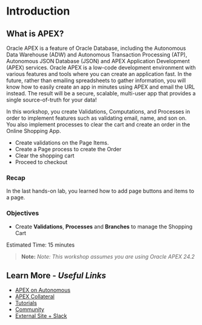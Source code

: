 # Introduction

## **What is APEX?**

Oracle APEX is a feature of Oracle Database, including the Autonomous Data Warehouse (ADW) and Autonomous Transaction Processing (ATP), Autonomous JSON Database (JSON) and APEX Application Development (APEX) services. Oracle APEX is a low-code development environment with various features and tools where you can create an application fast. In the future, rather than emailing spreadsheets to gather information, you will know how to easily create an app in minutes using APEX and email the URL instead. The result will be a secure, scalable, multi-user app that provides a single source-of-truth for your data!

In this workshop, you create Validations, Computations, and Processes in order to implement features such as validating email, name, and son on. You also implement processes to clear the cart and create an order in the Online Shopping App.

- Create validations on the Page Items.
- Create a Page process to create the Order
- Clear the shopping cart
- Proceed to checkout

### Recap

In the last hands-on lab, you learned how to add page buttons and items to a page.

### Objectives

- Create **Validations**, **Processes** and **Branches** to manage the Shopping Cart

Estimated Time: 15 minutes

 > **Note:** _Note: This workshop assumes you are using Oracle APEX 24.2_

## Learn More - *Useful Links*

- [APEX on Autonomous](https://apex.oracle.com/autonomous)
- [APEX Collateral](https://www.oracle.com/database/technologies/appdev/apex/collateral.html)
- [Tutorials](https://apex.oracle.com/en/learn/tutorials)
- [Community](https://apex.oracle.com/community)
- [External Site + Slack](http://apex.world)
